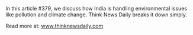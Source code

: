 In this article #379, we discuss how India is handling environmental issues like pollution and climate change. Think News Daily breaks it down simply.

Read more at: www.thinknewsdaily.com